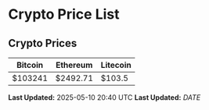 # Crypto Price List

## Crypto Prices
| Bitcoin | Ethereum | Litecoin |
| ------- | -------- | -------- |
| $103241 | $2492.71 | $103.5 |
**Last Updated:** 2025-05-10 20:40 UTC
**Last Updated:** $DATE$

